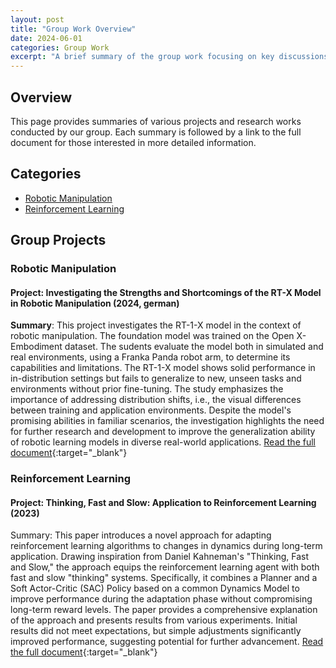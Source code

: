 ```yaml
---
layout: post
title: "Group Work Overview"
date: 2024-06-01
categories: Group Work
excerpt: "A brief summary of the group work focusing on key discussions and findings..."
---
```


## Overview
This page provides summaries of various projects and research works conducted by our group. Each summary is followed by a link to the full document for those interested in more detailed information.

## Categories
- [Robotic Manipulation](#robotic-manipulation)
- [Reinforcement Learning](#reinforcement-learning)

## Group Projects

### Robotic Manipulation
<div id="robotic-manipulation"></div>

#### Project: Investigating the Strengths and Shortcomings of the RT-X Model in Robotic Manipulation (2024, german)
**Summary**: This project investigates the RT-1-X model in the context of robotic manipulation. The foundation model was trained on the Open X-Embodiment dataset. The sudents evaluate the model both in simulated and real environments, using a Franka Panda robot arm, to determine its capabilities and limitations. The RT-1-X model shows solid performance in in-distribution settings but fails to generalize to new, unseen tasks and environments without prior fine-tuning. The study emphasizes the importance of addressing distribution shifts, i.e., the visual differences between training and application environments. Despite the model's promising abilities in familiar scenarios, the investigation highlights the need for further research and development to improve the generalization ability of robotic learning models in diverse real-world applications. [Read the full document](https://github.com/karamdaaboul/karamdaaboul.github.io/blob/master/assets/praktikum_pdf/nvestigating_the_Strengths_and_Shortcomings_of_the_RT_X_Model_in_Robotic_Manipulation.pdf){:target="_blank"}

### Reinforcement Learning
<div id="reinforcement-learning"></div>

#### Project: Thinking, Fast and Slow: Application to Reinforcement Learning (2023)
Summary: This paper introduces a novel approach for adapting reinforcement learning algorithms to changes in dynamics during long-term application. Drawing inspiration from Daniel Kahneman's "Thinking, Fast and Slow," the approach equips the reinforcement learning agent with both fast and slow "thinking" systems. Specifically, it combines a Planner and a Soft Actor-Critic (SAC) Policy based on a common Dynamics Model to improve performance during the adaptation phase without compromising long-term reward levels. The paper provides a comprehensive explanation of the approach and presents results from various experiments. Initial results did not meet expectations, but simple adjustments significantly improved performance, suggesting potential for further advancement. [Read the full document](https://github.com/karamdaaboul/karamdaaboul.github.io/blob/master/assets/praktikum_pdf/Thinking__Fast_and_Slow__Application_to_Reinforcement_Learning.pdf){:target="_blank"}